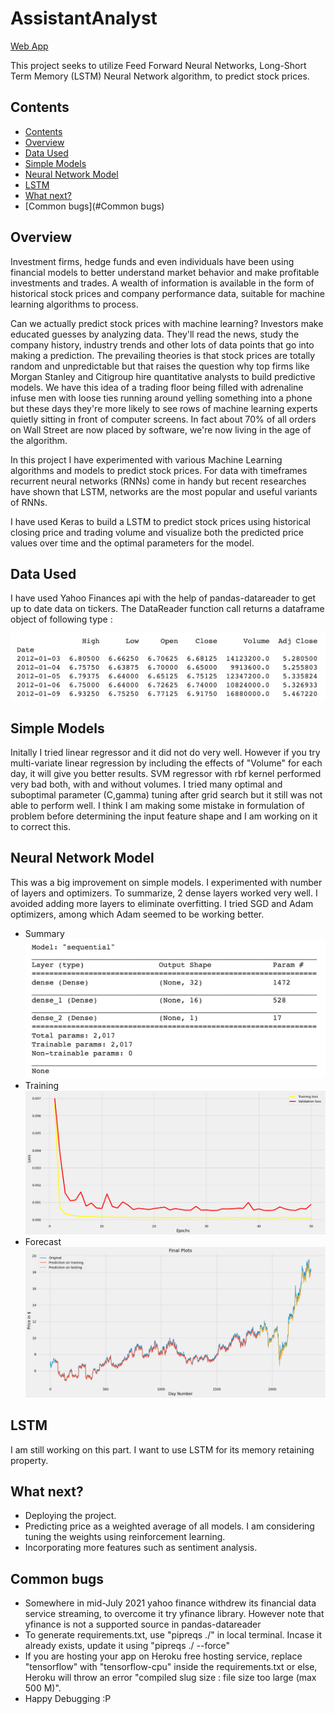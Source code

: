 # AssistantAnalyst
[Web App](https://assistantanalyst.herokuapp.com)

This project seeks to utilize Feed Forward Neural Networks, Long-Short Term Memory (LSTM) Neural Network algorithm, to predict stock prices.

## Contents
- [Contents](#contents)
- [Overview](#overview)
- [Data Used](#data-used)
- [Simple Models](#simple-models)
- [Neural Network Model](#neural-network-model)
- [LSTM](#lstm)
- [What next?](#what-next?)
- [Common bugs](#Common bugs)

## Overview
Investment firms, hedge funds and even individuals have been using financial models to better understand market behavior and make profitable investments and trades. A wealth of information is available in the form of historical stock prices and company performance data, suitable for machine learning algorithms to process.

Can we actually predict stock prices with machine learning? Investors make educated guesses by analyzing data. They'll read the news, study the company history, industry trends and other lots of data points that go into making a prediction. The prevailing theories is that stock prices are totally random and unpredictable but that raises the question why top firms like Morgan Stanley and Citigroup hire quantitative analysts to build predictive models. We have this idea of a trading floor being filled with adrenaline infuse men with loose ties running around yelling something into a phone but these days they're more likely to see rows of machine learning experts quietly sitting in front of computer screens. In fact about 70% of all orders on Wall Street are now placed by software, we're now living in the age of the algorithm.

In this project I have experimented with various Machine Learning algorithms and models to predict stock prices. For data with timeframes recurrent neural networks (RNNs) come in handy but recent researches have shown that LSTM, networks are the most popular and useful variants of RNNs.

I have used Keras to build a LSTM to predict stock prices using historical closing price and trading volume and visualize both the predicted price values over time and the optimal parameters for the model.

## Data Used
I have used Yahoo Finances api with the help of pandas-datareader to get up to date data on tickers. The DataReader function call returns a dataframe object of following type : 

![Data format](https://github.com/jenishmonpara/AssistantAnalyst/blob/main/Dataset%20head.png)


## Simple Models
Initally I tried linear regressor and it did not do very well. However if you try multi-variate linear regression by including the effects of "Volume" for each day, it will give you better results. 
SVM regressor with rbf kernel performed very bad both, with and without volumes. I tried many optimal and suboptimal parameter (C,gamma) tuning after grid search but it still was not able to perform well. 
I think I am making some mistake in formulation of problem before determining the input feature shape and I am working on it to correct this.

## Neural Network Model
This was a big improvement on simple models. I experimented with number of layers and optimizers. To summarize, 2 dense layers worked very well. I avoided adding more layers to eliminate overfitting. I tried SGD and Adam optimizers, among which Adam seemed to be working better.

* Summary
![Summary](https://github.com/jenishmonpara/AssistantAnalyst/blob/main/Neural%20Model.png)
* Training
![Training](https://github.com/jenishmonpara/AssistantAnalyst/blob/main/Neural%20Training.png)
* Forecast
![Forecast](https://github.com/jenishmonpara/AssistantAnalyst/blob/main/Neural%20Forecast.png)

## LSTM
I am still working on this part. I want to use LSTM for its memory retaining property.

## What next?
* Deploying the project.
* Predicting price as a weighted average of all models. I am considering tuning the weights using reinforcement learning.
* Incorporating more features such as sentiment analysis.


## Common bugs
* Somewhere in mid-July 2021 yahoo finance withdrew its financial data service streaming, to overcome it try yfinance library. However note that yfinance is not a supported source in pandas-datareader
* To generate requirements.txt, use "pipreqs ./" in local terminal. Incase it already exists, update it using "pipreqs ./ --force"
* If you are hosting your app on Heroku free hosting service, replace "tensorflow" with "tensorflow-cpu" inside the requirements.txt or else, Heroku will throw an error "compiled slug size : file size too large (max 500 M)".
* Happy Debugging :P
